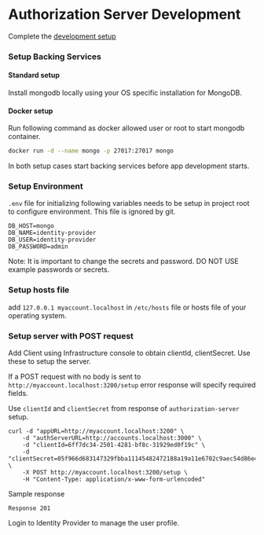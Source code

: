 # Authorization Server Development

Complete the [development setup](/development/README.md)

### Setup Backing Services

#### Standard setup

Install mongodb locally using your OS specific installation for MongoDB.

#### Docker setup

Run following command as docker allowed user or root to start mongodb container.

```sh
docker run -d --name mongo -p 27017:27017 mongo
```

In both setup cases start backing services before app development starts.

### Setup Environment

`.env` file for initializing following variables needs to be setup in project root to configure environment. This file is ignored by git.

```
DB_HOST=mongo
DB_NAME=identity-provider
DB_USER=identity-provider
DB_PASSWORD=admin
```

Note: It is important to change the secrets and password. DO NOT USE example passwords or secrets.

### Setup hosts file

add `127.0.0.1 myaccount.localhost` in `/etc/hosts` file or hosts file of your operating system.

### Setup server with POST request

Add Client using Infrastructure console to obtain clientId, clientSecret. Use these to setup the server.

If a POST request with no body is sent to `http://myaccount.localhost:3200/setup` error response will specify required fields.

Use `clientId` and `clientSecret` from response of `authorization-server` setup.

```
curl -d "appURL=http://myaccount.localhost:3200" \
    -d "authServerURL=http://accounts.localhost:3000" \
    -d "clientId=6ff7dc34-2501-4281-bf8c-31929ed0f19c" \
    -d "clientSecret=05f966d683147329fbba11145482472188a19a11e6702c9aec54d86e42113b36" \
    -X POST http://myaccount.localhost:3200/setup \
    -H "Content-Type: application/x-www-form-urlencoded"
```

Sample response

```
Response 201
```

Login to Identity Provider to manage the user profile.